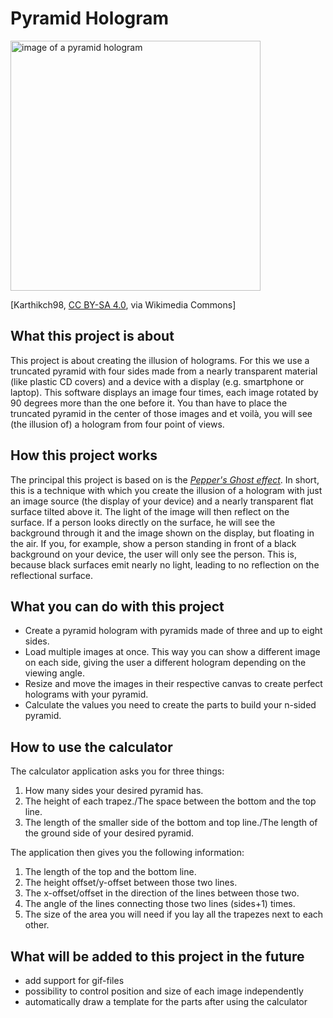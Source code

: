 # Pyramid Hologram

<img src="https://upload.wikimedia.org/wikipedia/commons/e/e2/Pyramid_holographic_3D_holographic_projection_phone_projector_3D_holographic_projection_3D_mobile_phone_naked_eye_3D_pyramid.jpg" alt="image of a pyramid hologram" width=400px />

[Karthikch98, [CC BY-SA 4.0](https://creativecommons.org/licenses/by-sa/4.0), via Wikimedia Commons]

## What this project is about
This project is about creating the illusion of holograms. For this we use a truncated pyramid with four sides made from a nearly transparent material (like plastic CD covers) and a device with a display (e.g. smartphone or laptop). This software displays an image four times, each image rotated by 90 degrees more than the one before it. You than have to place the truncated pyramid in the center of those images and et voilà, you will see (the illusion of) a hologram from four point of views.

## How this project works
The principal this project is based on is the [*Pepper's Ghost effect*](https://en.wikipedia.org/wiki/Pepper%27s_ghost). In short, this is a technique with which you create the illusion of a hologram with just an image source (the display of your device) and a nearly transparent flat surface tilted above it. The light of the image will then reflect on the surface. If a person looks directly on the surface, he will see the background through it and the image shown on the display, but floating in the air. If you, for example, show a person standing in front of a black background on your device, the user will only see the person. This is, because black surfaces emit nearly no light, leading to no reflection on the reflectional surface.

## What you can do with this project
- Create a pyramid hologram with pyramids made of three and up to eight sides.
- Load multiple images at once. This way you can show a different image on each side, giving the user a different hologram depending on the viewing angle.
- Resize and move the images in their respective canvas to create perfect holograms with your pyramid.
- Calculate the values you need to create the parts to build your n-sided pyramid.

## How to use the calculator
The calculator application asks you for three things:
1) How many sides your desired pyramid has.
2) The height of each trapez./The space between the bottom and the top line.
3) The length of the smaller side of the bottom and top line./The length of the ground side of your desired pyramid.

The application then gives you the following information:
1) The length of the top and the bottom line.
2) The height offset/y-offset between those two lines.
3) The x-offset/offset in the direction of the lines between those two.
4) The angle of the lines connecting those two lines (sides+1) times.
5) The size of the area you will need if you lay all the trapezes next to each other.

## What will be added to this project in the future
- add support for gif-files
- possibility to control position and size of each image independently
- automatically draw a template for the parts after using the calculator
